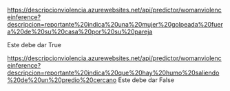 

https://descripcionviolencia.azurewebsites.net/api/predictor/womanviolenceinference?descripcion=reportante%20indica%20una%20mujer%20golpeada%20fuera%20de%20su%20casa%20por%20su%20pareja

Este debe dar True


https://descripcionviolencia.azurewebsites.net/api/predictor/womanviolenceinference?descripcion=reportante%20indica%20que%20hay%20humo%20saliendo%20de%20un%20predio%20cercano
Este debe dar False
